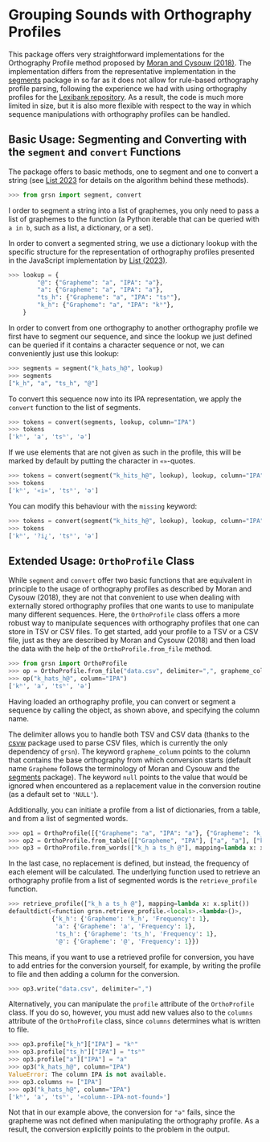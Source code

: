 # Grouping Sounds with Orthography Profiles

This package offers very straightforward implementations for the Orthography Profile method proposed by [Moran and Cysouw (2018)](https://langsci-press.org/catalog/book/176). The implementation differs from the representative implementation in the [segments](https://pypi.org/project/segments) package in so far as it does not allow for rule-based orthography profile parsing, following the experience we had with using orthography profiles for the [Lexibank repository](https://lexibank.clld.org). As a result, the code is much more limited in size, but it is also more flexible with respect to the way in which sequence manipulations with orthography profiles can be handled.

## Basic Usage: Segmenting and Converting with the `segment` and `convert` Functions

The package offers to basic methods, one to segment and one to convert a string (see [List 2023](https://calc.hypotheses.org/6361) for details on the algorithm behind these methods). 

```python
>>> from grsn import segment, convert
```

I order to segment a string into a list of graphemes, you only need to pass a list of graphemes to the function (a Python iterable that can be queried with `a in b`, such as a list, a dictionary, or a set).

In order to convert a segmented string, we use a dictionary lookup with the specific structure for the representation of orthography profiles presented in the JavaScript implementation by [List (2023)](https://calc.hypotheses.org/6361). 

```python
>>> lookup = {
        "@": {"Grapheme": "a", "IPA": "ə"},
        "a": {"Grapheme": "a", "IPA": "a"},
        "ts_h": {"Grapheme": "a", "IPA": "tsʰ"},
        "k_h": {"Grapheme": "a", "IPA": "kʰ"},
    }
```

In order to convert from one orthography to another orthography profile we first have to segment our sequence, and since the lookup we just defined can be queried if it contains a character sequence or not, we can conveniently just use this lookup:

```python
>>> segments = segment("k_hats_h@", lookup)
>>> segments
["k_h", "a", "ts_h", "@"]
```

To convert this sequence now into its IPA representation, we apply the `convert` function to the list of segments.

```python
>>> tokens = convert(segments, lookup, column="IPA")
>>> tokens
['kʰ', 'a', 'tsʰ', 'ə']
```

If we use elements that are not given as such in the profile, this will be marked by default by putting the character in `«»`-quotes. 

```python
>>> tokens = convert(segment("k_hits_h@", lookup), lookup, column="IPA")
>>> tokens
['kʰ', '«i»', 'tsʰ', 'ə']
```

You can modify this behaviour with the `missing` keyword:

```python
>>> tokens = convert(segment("k_hits_h@", lookup), lookup, column="IPA", missing="?{0}¿")
>>> tokens
['kʰ', '?i¿', 'tsʰ', 'ə']
```

## Extended Usage: `OrthoProfile` Class

While `segment` and `convert` offer two basic functions that are equivalent in principle to the usage of orthography profiles as described by Moran and Cysouw (2018), they are not that convenient to use when dealing with externally stored orthography profiles that one wants to use to manipulate many different sequences. Here, the `OrthoProfile` class offers a more robust way to manipulate sequences with orthography profiles that one can store in TSV or CSV files. To get started, add your profile to a TSV or a CSV file, just as they are described by Moran and Cysouw (2018) and then load the data with the help of the `OrthoProfile.from_file` method.

```python
>>> from grsn import OrthoProfile
>>> op = OrthoProfile.from_file("data.csv", delimiter=",", grapheme_column="Grapheme", null='NULL')
>>> op("k_hats_h@", column="IPA")
['kʰ', 'a', 'tsʰ', 'ə']
```

Having loaded an orthography profile, you can convert or segment a sequence by calling the object, as shown above, and specifying the column name.

The delimiter allows you to handle both TSV and CSV data (thanks to the [csvw](https://pypi.org/project/csvw) package used to parse CSV files, which is currently the only dependency of `grsn`). The keyword `grapheme_column` points to the column that contains the base orthography from which conversion starts (default name `Grapheme` follows the terminology of Moran and Cysouw and the [segments](https://pypi.org/project/segments) package). The keyword `null` points to the value that would be ignored when encountered as a replacement value in the conversion routine (as a default set to `'NULL'`).

Additionally, you can initiate a profile from a list of dictionaries, from a table, and from a list of segmented words.

```python
>>> op1 = OrthoProfile([{"Grapheme": "a", "IPA": "a"}, {"Grapheme": "k_h", "IPA": "kʰ"}, {"Grapheme": "ts_h", "IPA": "tsʰ"}, {"Grapheme": "@", "IPA": "ə"}])
>>> op2 = OrthoProfile.from_table([["Grapheme", "IPA"], ["a", "a"], ["k_h", "kʰ"], ["@", "ə"], ["ts_h", "tsʰ"]])
>>> op3 = OrthoProfile.from_words(["k_h a ts_h @"], mapping=lambda x: x.split())
```

In the last case, no replacement is defined, but instead, the frequency of each element will be calculated. The underlying function used to retrieve an orthography profile from a list of segmented words is the `retrieve_profile` function.

```python
>>> retrieve_profile(["k_h a ts_h @"], mapping=lambda x: x.split())
defaultdict(<function grsn.retrieve_profile.<locals>.<lambda>()>,
            {'k_h': {'Grapheme': 'k_h', 'Frequency': 1},
             'a': {'Grapheme': 'a', 'Frequency': 1},
             'ts_h': {'Grapheme': 'ts_h', 'Frequency': 1},
             '@': {'Grapheme': '@', 'Frequency': 1}})
```

This means, if you want to use a retrieved profile for conversion, you have to add entries for the conversion yourself, for example, by writing the profile to file and then adding a column for the conversion.

```python
>>> op3.write("data.csv", delimiter=",")
```

Alternatively, you can manipulate the `profile` attribute of the `OrthoProfile` class. If you do so, however, you must add new values also to the `columns` attribute of the `OrthoProfile` class, since `columns` determines what is written to file.

```python
>>> op3.profile["k_h"]["IPA"] = "kʰ"
>>> op3.profile["ts_h"]["IPA"] = "tsʰ"
>>> op3.profile["a"]["IPA"] = "a"
>>> op3("k_hats_h@", column="IPA")
ValueError: The column IPA is not available.
>>> op3.columns += ["IPA"]
>>> op3("k_hats_h@", column="IPA")
['kʰ', 'a', 'tsʰ', '«column--IPA-not-found»']
```

Not that in our example above, the conversion for `"ə"` fails, since the grapheme was not defined when manipulating the orthography profile. As a result, the conversion explicitly points to the problem in the output.

